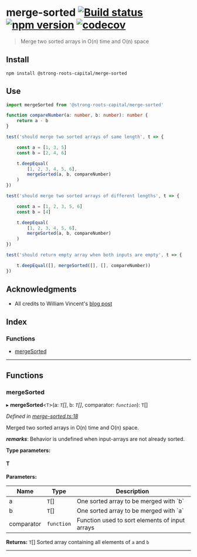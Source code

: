 
merge-sorted [![Build status](https://travis-ci.org/strong-roots-capital/merge-sorted.svg?branch=master)](https://travis-ci.org/strong-roots-capital/merge-sorted) [![npm version](https://img.shields.io/npm/v/@strong-roots-capital/merge-sorted.svg)](https://npmjs.org/package/@strong-roots-capital/merge-sorted) [![codecov](https://codecov.io/gh/strong-roots-capital/merge-sorted/branch/master/graph/badge.svg)](https://codecov.io/gh/strong-roots-capital/merge-sorted)
===================================================================================================================================================================================================================================================================================================================================================================================================================================================================================

> Merge two sorted arrays in O(n) time and O(n) space

Install
-------

```shell
npm install @strong-roots-capital/merge-sorted
```

Use
---

```typescript
import mergeSorted from '@strong-roots-capital/merge-sorted'

function compareNumber(a: number, b: number): number {
    return a - b
}

test('should merge two sorted arrays of same length', t => {

    const a = [1, 3, 5]
    const b = [2, 4, 6]

    t.deepEqual(
        [1, 2, 3, 4, 5, 6],
        mergeSorted(a, b, compareNumber)
    )
})

test('should merge two sorted arrays of different lengths', t => {

    const a = [1, 2, 3, 5, 6]
    const b = [4]

    t.deepEqual(
        [1, 2, 3, 4, 5, 6],
        mergeSorted(a, b, compareNumber)
    )
})

test('should return empty array when both inputs are empty', t => {

    t.deepEqual([], mergeSorted([], [], compareNumber))
})
```

Acknowledgments
---------------

*   All credits to William Vincent's [blog post](https://wsvincent.com/javascript-merge-two-sorted-arrays/)

## Index

### Functions

* [mergeSorted](#mergesorted)

---

## Functions

<a id="mergesorted"></a>

###  mergeSorted

▸ **mergeSorted**<`T`>(a: *`T`[]*, b: *`T`[]*, comparator: *`function`*): `T`[]

*Defined in [merge-sorted.ts:18](https://github.com/strong-roots-capital/merge-sorted/blob/586146f/src/merge-sorted.ts#L18)*

Merged two sorted arrays in O(n) time and O(n) space.

*__remarks__*: Behavior is undefined when input-arrays are not already sorted.

**Type parameters:**

#### T 
**Parameters:**

| Name | Type | Description |
| ------ | ------ | ------ |
| a | `T`[] |  One sorted array to be merged with \`b\` |
| b | `T`[] |  One sorted array to be merged with \`a\` |
| comparator | `function` |  Function used to sort elements of input arrays |

**Returns:** `T`[]
Sorted array containing all elements of `a` and `b`

___

